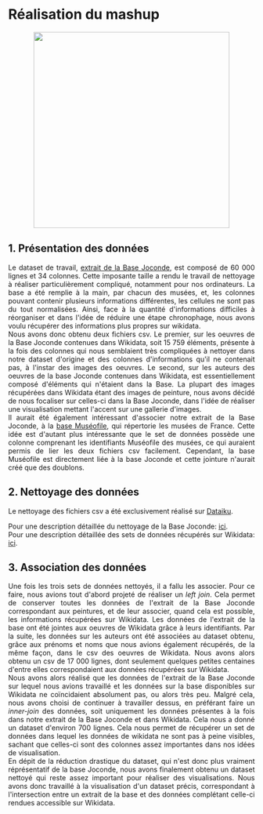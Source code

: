 # Réalisation du mashup

<div align="justify">
  
  <p align="center">
  <img src="images/Flow\ Dataiku.png" width="400"/>
</p>

## 1. Présentation des données
Le dataset de travail, [extrait de la Base Joconde](https://github.com/Juliettejns/baseJocondeMashup/tree/main/dataset/extraitJoconde/base-joconde-extrait.tar.xz), est composé de 60 000 lignes et 34 colonnes. Cette imposante taille a rendu le travail de nettoyage à réaliser particulièrement compliqué, notamment pour nos ordinateurs. La base a été remplie à la main, par chacun des musées, et, les colonnes pouvant contenir plusieurs informations différentes, les cellules ne sont pas du tout normalisées. Ainsi, face à la quantité d'informations difficiles à réorganiser et dans l'idée de réduire une étape chronophage, nous avons voulu récupérer des informations plus propres sur wikidata. </br>
Nous avons donc obtenu deux fichiers csv. Le premier, sur les oeuvres de la Base Joconde contenues dans Wikidata, soit 15 759 éléments, présente à la fois des colonnes qui nous semblaient très compliquées à nettoyer dans notre dataset d'origine et des colonnes d'informations qu'il ne contenait pas, à l'instar des images des oeuvres. Le second, sur les auteurs des oeuvres de la base Joconde contenues dans Wikidata, est essentiellement composé d'éléments qui n'étaient dans la Base. La plupart des images récupérées dans Wikidata étant des images de peinture, nous avons décidé de nous focaliser sur celles-ci dans la Base Joconde, dans l'idée de réaliser une visualisation mettant l'accent sur une gallerie d'images. </br>
Il aurait été également intéressant d'associer notre extrait de la Base Joconde, à la [base Muséofile](https://data.culture.gouv.fr/explore/dataset/musees-de-france-base-museofile/information/), qui répertorie les musées de France. Cette idée est d'autant plus intéressante que le set de données possède une colonne comprenant les identifiants Muséofile des musées, ce qui auraient permis de lier les deux fichiers csv facilement. Cependant, la base Muséofile est directement liée à la base Joconde et cette jointure n'aurait créé que des doublons.
## 2. Nettoyage des données
Le nettoyage des fichiers csv a été exclusivement réalisé sur [Dataiku](https://fr.wikipedia.org/wiki/Dataiku).

Pour une description détaillée du nettoyage de la Base Joconde: [ici](https://github.com/Juliettejns/baseJocondeMashup/tree/main/dataset/extraitJoconde/README.md).</br>
Pour une description détaillée des sets de données récupérés sur Wikidata: [ici](https://github.com/Juliettejns/baseJocondeMashup/tree/main/dataset/wikidataSPARQLRequests/README.md).</br>
## 3. Association des données
Une fois les trois sets de données nettoyés, il a fallu les associer. Pour ce faire, nous avions tout d'abord projeté de réaliser un _left join_. Cela permet de conserver toutes les données de l'extrait de la Base Joconde correspondant aux peintures, et de leur associer, quand cela est possible, les informations récupérées sur Wikidata. Les données de l'extrait de la base ont été jointes aux oeuvres de Wikidata grâce à leurs identifiants. Par la suite, les données sur les auteurs ont été associées au dataset obtenu, grâce aux prénoms et noms que nous avions également récupérés, de la même façon, dans le csv des oeuvres de Wikidata. Nous avons alors obtenu un csv de 17 000 lignes, dont seulement quelques petites centaines d'entre elles correspondaient aux données récupérées sur Wikidata.</br>
Nous avons alors réalisé que les données de l'extrait de la Base Joconde sur lequel nous avions travaillé et les données sur la base disponibles sur Wikidata ne coïncidaient absolument pas, ou alors très peu. Malgré cela, nous avons choisi de continuer à travailler dessus, en préférant faire un _inner-join_ des données, soit uniquement les données présentes à la fois dans notre extrait de la Base Joconde et dans Wikidata. Cela nous a donné un dataset d'environ 700 lignes. Cela nous permet de récupérer un set de données dans lequel les données de wikidata ne sont pas à peine visibles, sachant que celles-ci sont des colonnes assez importantes dans nos idées de visualisation. </br>
En dépit de la réduction drastique du dataset, qui n'est donc plus vraiment réprésentatif de la base Joconde, nous avons finalement obtenu un dataset nettoyé qui reste assez important pour réaliser des visualisations. Nous avons donc travaillé à la visualisation d'un dataset précis, correspondant à l'intersection entre un extrait de la base et des données complétant celle-ci rendues accessible sur Wikidata. 

</div>

